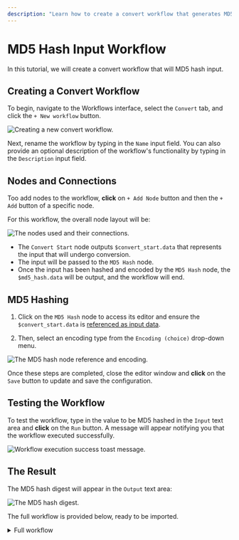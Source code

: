 ```yaml
---
description: "Learn how to create a convert workflow that generates MD5 hash digests from input data with various encoding options."
---
```


# MD5 Hash Input Workflow

In this tutorial, we will create a convert workflow that will MD5 hash input.

## Creating a Convert Workflow

To begin, navigate to the Workflows interface, select the `Convert` tab, and click the `+ New workflow` button.

<img alt="Creating a new convert workflow." src="/_images/new_convert_workflow.png" center>

Next, rename the workflow by typing in the `Name` input field. You can also provide an optional description of the workflow's functionality by typing in the `Description` input field.

## Nodes and Connections

Too add nodes to the workflow, **click** on `+ Add Node` button and then the `+ Add` button of a specific node.

For this workflow, the overall node layout will be:

<img alt="The nodes used and their connections." src="/_images/md5_hash_nodes.png" center>

- The `Convert Start` node outputs `$convert_start.data` that represents the input that will undergo conversion.
- The input will be passed to the `MD5 Hash` node.
- Once the input has been hashed and encoded by the `MD5 Hash` node, the `$md5_hash.data` will be output, and the workflow will end.

## MD5 Hashing

1. Click on the `MD5 Hash` node to access its editor and ensure the `$convert_start.data` is [referenced as input data](/guides/workflows_references.md).

2. Then, select an encoding type from the `Encoding (choice)` drop-down menu.

<img alt="The MD5 hash node reference and encoding." src="/_images/workflows_convert_reference_data_encoding.png" center>

Once these steps are completed, close the editor window and **click** on the `Save` button to update and save the configuration.

## Testing the Workflow

To test the workflow, type in the value to be MD5 hashed in the `Input` text area and **click** on the `Run` button. A message will appear notifying you that the workflow executed successfully.

<img alt="Workflow execution success toast message." src="/_images/workflows_toast_message_success.png" center/>

## The Result

The MD5 hash digest will appear in the `Output` text area:

<img alt="The MD5 hash digest." src="/_images/md5_hash_result.png" center/>

The full workflow is provided below, ready to be imported.

<details>
<summary>Full workflow</summary>

``` json
{
  "description": "Converts a value to an MD5 hash digest.",
  "edition": 2,
  "graph": {
    "edges": [
      {
        "source": {
          "exec_alias": "exec",
          "node_id": 0
        },
        "target": {
          "exec_alias": "exec",
          "node_id": 2
        }
      },
      {
        "source": {
          "exec_alias": "exec",
          "node_id": 2
        },
        "target": {
          "exec_alias": "exec",
          "node_id": 1
        }
      }
    ],
    "nodes": [
      {
        "alias": "convert_start",
        "definition_id": "caido/convert-start",
        "display": {
          "x": -210,
          "y": 90
        },
        "id": 0,
        "inputs": [],
        "name": "Convert Start",
        "version": "0.1.0"
      },
      {
        "alias": "convert_end",
        "definition_id": "caido/convert-end",
        "display": {
          "x": 200,
          "y": 90
        },
        "id": 1,
        "inputs": [
          {
            "alias": "data",
            "value": {
              "data": "$md5_hash.data",
              "kind": "ref"
            }
          }
        ],
        "name": "Convert End",
        "version": "0.1.0"
      },
      {
        "alias": "md5_hash",
        "definition_id": "caido/md5-hash",
        "display": {
          "x": 0,
          "y": 90
        },
        "id": 2,
        "inputs": [
          {
            "alias": "data",
            "value": {
              "data": "$convert_start.data",
              "kind": "ref"
            }
          },
          {
            "alias": "encoding",
            "value": {
              "data": "HEX",
              "kind": "string"
            }
          }
        ],
        "name": "MD5 Hash",
        "version": "0.1.0"
      }
    ]
  },
  "id": "1b185861-258c-48a6-8450-a73d0eae9ad5",
  "kind": "convert",
  "name": "MD5 Hash"
}
```

</details>
